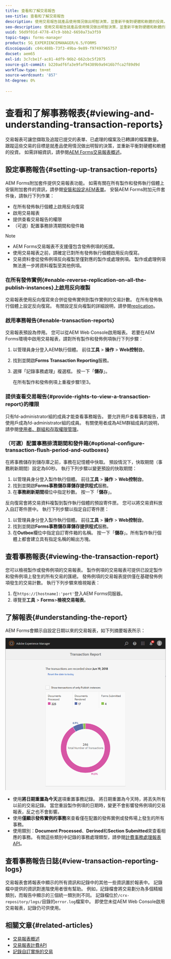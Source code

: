```yaml
---
title: 查看和了解交易報告
seo-title: 查看和了解交易報告
description: 使用交易報告就產品使用情況做出明智決策，並重新平衡對硬體和軟體的投資。
seo-description: 使用交易報告就產品使用情況做出明智決策，並重新平衡對硬體和軟體的投資。
uuid: 56d9f01d-4778-47c9-bbb2-6650a73a3f59
topic-tags: forms-manager
products: SG_EXPERIENCEMANAGER/6.5/FORMS
discoiquuid: c04c488b-73f3-49ba-9e89-f97497965757
docset: aem65
exl-id: 3c7cbe1f-ac81-4df9-96b2-662cbc5f2075
source-git-commit: b220adf6fa3e9faf94389b9a9416b7fca2f89d9d
workflow-type: tm+mt
source-wordcount: '857'
ht-degree: 0%

---
```


# 查看和了解事務報表{#viewing-and-understanding-transaction-reports}

交易報表可讓您擷取及追蹤已提交的表單、已處理的檔案及已轉譯的檔案數量。 跟蹤這些交易的目標是就產品使用情況做出明智的決策，並重新平衡對硬體和軟體的投資。 如需詳細資訊，請參閱[AEM Forms交易報表概述](../../forms/using/transaction-reports-overview.md)。

## 設定事務報告{#setting-up-transaction-reports}

AEM Forms附加套件提供交易報表功能。 如需有關在所有製作和發佈執行個體上安裝附加套件的資訊，請參閱[安裝和設定AEM表單](/help/forms/using/installing-configuring-aem-forms-osgi.md)。 安裝AEM Forms附加元件套件後，請執行下列作業：

* 在所有發佈執行個體上啟用反向復寫
* 啟用交易報表
* 提供查看交易報告的權限
* （可選）配置事務排清期間和發件箱[](/help/forms/using/installing-configuring-aem-forms-osgi.md)

>[!NOTE]
>
>* AEM Forms交易報表不支援僅包含發佈例項的拓撲。
>* 使用交易報表之前，請確定已對所有發佈執行個體啟用反向復寫。
>* 交易資料會從發佈例項反向複製至僅對應的製作或處理例項。 製作或處理例項無法進一步將資料複製至其他例項。

>



### 在所有發佈實例{#enable-reverse-replication-on-all-the-publish-instances}上啟用反向複製

交易報表使用反向復寫來合併從發佈實例到製作實例的交易計數。 在所有發佈執行個體上設定反向復寫。 有關設定反向複製的詳細說明，請參閱[replication](/help/sites-deploying/replication.md)。

### 啟用事務報告{#enable-transaction-reports}

交易報表預設為停用。 您可以從AEM Web Console啟用報表。 若要在AEM Forms環境中啟用交易報表，請對所有製作和發佈例項執行下列步驟：

1. 以管理員身分登入AEM執行個體。 前往&#x200B;**工具** > **操作** > **Web控制台**。
1. 找到並開啟&#x200B;**Forms Transaction Reporting**&#x200B;服務。
1. 選擇「記錄事務處理」複選框。 按一下「**儲存**」。

   在所有製作和發佈例項上重複步驟1至3。

### 提供查看交易報告{#provide-rights-to-view-a-transaction-report}的權限

只有fd-administrator組的成員才能查看事務報告。 要允許用戶查看事務報告，請使用戶成為fd-administrator組的成員。 有關使用者成為AEM群組成員的說明，請參閱[使用者、群組和存取權限管理](/help/sites-administering/user-group-ac-admin.md)。

### （可選）配置事務排清期間和發件箱{#optional-configure-transaction-flush-period-and-outboxes}

在將事務儲存到儲存庫之前，事務在記憶體中快取。 預設情況下，快取期間（事務刷新期間）設定為60秒。 執行下列步驟以變更預設的快取期間：

1. 以管理員身分登入製作執行個體。 前往&#x200B;**工具** > **操作** > **Web控制台**。
1. 找到並開啟&#x200B;**Forms事務儲存庫儲存提供程式**&#x200B;服務。
1. 在&#x200B;**事務刷新期間**&#x200B;欄位中指定秒數。 按一下「**儲存**」。

反向復寫會將交易資料複製到製作執行個體的預設寄件匣。 您可以將交易資料放入自訂寄件匣中。 執行下列步驟以指定自訂寄件匣：

1. 以管理員身分登入製作執行個體。 前往&#x200B;**工具** > **操作** > **Web控制台**。
1. 找到並開啟&#x200B;**Forms事務儲存庫儲存提供程式**&#x200B;服務。
1. 在&#x200B;**Outbox**&#x200B;欄位中指定自訂寄件箱的名稱。 按一下「**儲存**」。所有製作執行個體上都會建立具有指定名稱的輸出方塊。

## 查看事務報表{#viewing-the-transaction-report}

您可以檢視製作或發佈例項的交易報表。 製作例項的交易報表可提供已設定製作和發佈例項上發生的所有交易的匯總。 發佈例項的交易報表提供僅在基礎發佈例項發生的交易計數。 執行下列步驟來檢視報表：

1. 在`https://[hostname]:'port'`登入AEM Forms伺服器。
1. 導覽至&#x200B;**工具** > **Forms**>**檢視交易報表**。

## 了解報表{#understanding-the-report}

AEM Forms會顯示自設定日期以來的交易報表，如下列摘要報表所示：

![sample-transaction-report-author](assets/sample-transaction-report-author.png)

* 使用&#x200B;**將日期重置為今天**&#x200B;選項重置事務記錄。 將日期重置為今天時，將丟失所有以前的交易記錄。 當您重設製作例項的日期時，變更不會影響發佈例項的交易報表，反之也不會影響。
* 使用&#x200B;**僅顯示發佈實例的事務**&#x200B;來查看僅在配置的發佈實例或發佈場上發生的所有事務。
* 使用類別：**Document Processed**、**Derined**&#x200B;和&#x200B;**Section Submitted**&#x200B;來查看相應的事務。 有關這些類別中記錄的事務處理類型，請參閱[計費事務處理報表API](../../forms/using/transaction-reports-billable-apis.md)。

## 查看事務報告日誌{#view-transaction-reporting-logs}

交易報表會將報表中顯示的所有資訊和記錄中的其他一些資訊置於報表中。 記錄檔中提供的資訊對進階使用者很有幫助。 例如，記錄檔會將交易劃分為多個精細類別，而報告中顯示的三個統一類別則不同。 記錄檔位於`/crx-repository/logs/`目錄的`error.log`檔案中。 即使您未從AEM Web Console啟用交易報表，記錄仍可供使用。

## 相關文章{#related-articles}

* [交易報表概述](../../forms/using/transaction-reports-overview.md)
* [交易報表計費API](../../forms/using/transaction-reports-billable-apis.md)
* [記錄自訂實施的交易](/help/forms/using/record-transaction-custom-implementation.md)
